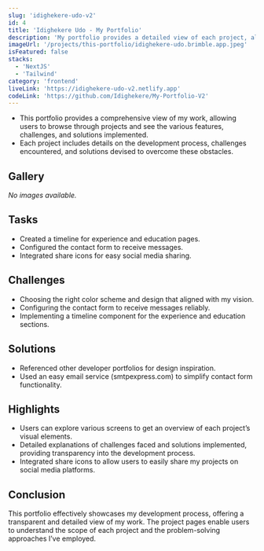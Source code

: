 ```yaml
---
slug: 'idighekere-udo-v2'
id: 4
title: 'Idighekere Udo - My Portfolio'
description: 'My portfolio provides a detailed view of each project, allowing users to explore the work I’ve done comprehensively. '
imageUrl: '/projects/this-portfolio/idighekere-udo.brimble.app.jpeg'
isFeatured: false
stacks:
  - 'NextJS'
  - 'Tailwind'
category: 'frontend'
liveLink: 'https://idighekere-udo-v2.netlify.app'
codeLink: 'https://github.com/Idighekere/My-Portfolio-V2'
---
```



- This portfolio provides a comprehensive view of my work, allowing users to browse through projects and see the various features, challenges, and solutions implemented.
- Each project includes details on the development process, challenges encountered, and solutions devised to overcome these obstacles.

## Gallery
_No images available._

## Tasks
- Created a timeline for experience and education pages.
- Configured the contact form to receive messages.
- Integrated share icons for easy social media sharing.

## Challenges
- Choosing the right color scheme and design that aligned with my vision.
- Configuring the contact form to receive messages reliably.
- Implementing a timeline component for the experience and education sections.

## Solutions
- Referenced other developer portfolios for design inspiration.
- Used an easy email service (smtpexpress.com) to simplify contact form functionality.

## Highlights
- Users can explore various screens to get an overview of each project’s visual elements.
- Detailed explanations of challenges faced and solutions implemented, providing transparency into the development process.
- Integrated share icons to allow users to easily share my projects on social media platforms.

## Conclusion
This portfolio effectively showcases my development process, offering a transparent and detailed view of my work. The project pages enable users to understand the scope of each project and the problem-solving approaches I’ve employed.
